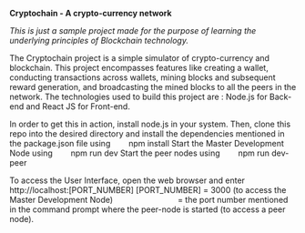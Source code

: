 **Cryptochain - A crypto-currency network**

_This is just a sample project made for the purpose of learning the underlying principles of Blockchain technology._

The Cryptochain project is a simple simulator of crypto-currency and blockchain. This project encompasses features like creating a wallet, conducting transactions across wallets, mining blocks and subsequent reward generation, and broadcasting the mined blocks to all the peers in the network. The technologies used to build this project are : Node.js for Back-end and React JS for Front-end.

In order to get this in action, install node.js in your system.  Then, clone this repo into the desired directory and install the dependencies mentioned in the package.json file using &emsp;&emsp;npm install  Start the Master Development Node using &emsp;&emsp;npm run dev  Start the peer nodes using &emsp;&emsp;npm run dev-peer

To access the User Interface, open the web browser and enter http://localhost:[PORT_NUMBER]  [PORT_NUMBER] = 3000 (to access the Master Development Node)  &emsp; &emsp; &emsp;&emsp;&emsp;&emsp;&emsp; = the port number mentioned in the command prompt where the peer-node is started (to access a peer node).
